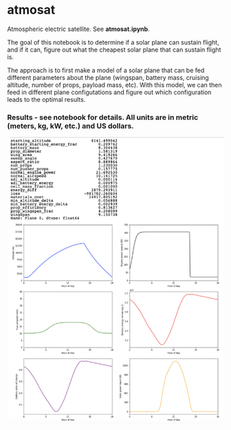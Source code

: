 # atmosat
Atmospheric electric satellite. See <b>atmosat.ipynb</b>.

The goal of this notebook is to determine if a solar plane can sustain flight, and if it can, figure out what the cheapest solar plane that can sustain flight is.

The approach is to first make a model of a solar plane that can be fed different parameters about the plane (wingspan, battery mass, cruising altitude, number of props, payload mass, etc). With this model, we can then feed in different plane configutations and figure out which configuration leads to the optimal results.

### Results - see notebook for details. All units are in metric (meters, kg, kW, etc.) and US dollars.

![example_result](example_result.png)
